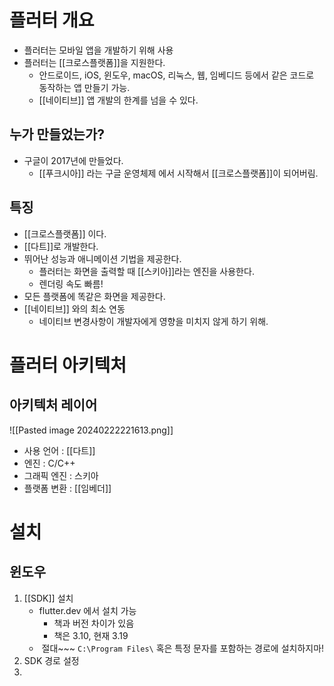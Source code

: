 # 플러터 개요
- 플러터는 모바일 앱을 개발하기 위해 사용
- 플러터는 [[크로스플랫폼]]을 지원한다.
	- 안드로이드, iOS, 윈도우, macOS, 리눅스, 웹, 임베디드 등에서 같은 코드로 동작하는 앱 만들기 가능.
	- [[네이티브]] 앱 개발의 한계를 넘을 수 있다.
## 누가 만들었는가?
* 구글이 2017년에 만들었다.
	* [[푸크시아]] 라는 구글 운영체제 에서 시작해서 [[크로스플랫폼]]이 되어버림.


## 특징
* [[크로스플랫폼]] 이다.
* [[다트]]로 개발한다.
* 뛰어난 성능과 애니메이션 기법을 제공한다.
	* 플러터는 화면을 출력할 때 [[스키아]]라는 엔진을 사용한다.
	* 렌더링 속도 빠름!
* 모든 플랫폼에 똑같은 화면을 제공한다.
* [[네이티브]] 와의 최소 연동
	* 네이티브 변경사항이 개발자에게 영향을 미치지 않게 하기 위해.

# 플러터 아키텍처

## 아키텍처 레이어
![[Pasted image 20240222221613.png]]

* 사용 언어 : [[다트]]
* 엔진 : C/C++
* 그래픽 엔진 : 스키아
* 플랫폼 변환 : [[임베더]]



# 설치
## 윈도우

1. [[SDK]] 설치
	* flutter.dev 에서 설치 가능
		*  책과 버전 차이가 있음
		*  책은 3.10, 현재 3.19
	*  절대~~~ `C:\Program Files\` 혹은 특정 문자를 포함하는 경로에 설치하지마!
2. SDK 경로 설정
3. 